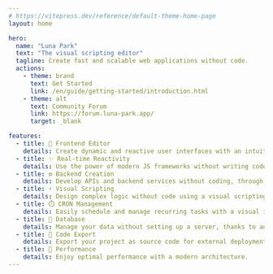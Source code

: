 ```yaml
---
# https://vitepress.dev/reference/default-theme-home-page
layout: home

hero:
  name: "Luna Park"
  text: "The visual scripting editor"
  tagline: Create fast and scalable web applications without code.
  actions:
    - theme: brand
      text: Get Started
      link: /en/guide/getting-started/introduction.html
    - theme: alt
      text: Community Forum
      link: https://forum.luna-park.app/
      target: _blank

features:
  - title: 🎨 Frontend Editor
    details: Create dynamic and reactive user interfaces with an intuitive visual editor.
  - title: ✨ Real-time Reactivity
    details: Use the power of modern JS frameworks without writing code.
  - title: ⚙️ Backend Creation
    details: Develop APIs and backend services without coding, through a visual interface.
  - title: ⚡ Visual Scripting
    details: Design complex logic without code using a visual scripting editor.
  - title: ⏱️ CRON Management
    details: Easily schedule and manage recurring tasks with a visual interface.
  - title: 💽 Database
    details: Manage your data without setting up a server, thanks to an integrated interface.
  - title: 💾 Code Export
    details: Export your project as source code for external deployment.
  - title: 🚀 Performance
    details: Enjoy optimal performance with a modern architecture.
---
```

